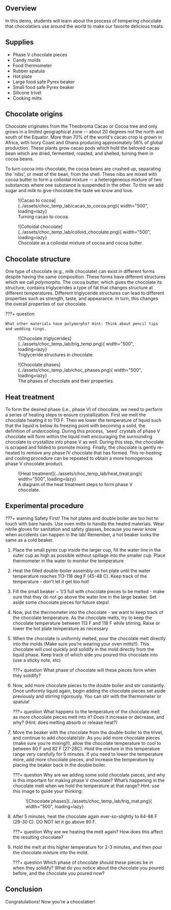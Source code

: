 ## Overview

In this demo, students will learn about the process of tempering chocolate that chocolatiers use around the world to make our favorite delicious treats.

## Supplies
- Phase V chocolate pieces
- Candy molds
- Food thermometer
- Rubber spatula
- Hot plate
- Large food safe Pyrex beaker
- Small food safe Pyrex beaker
- Silicone trivet
- Cooking mitts

## Chocolate origins

Chocolate originates from the Theobroma Cacao or Cocoa tree and only grows in a limited geographical zone -- about 20 degrees not the north and south of the Equator. More than 70% of the world's cacao crop is grown in Africa, with Ivory Coast and Ghana producing approximately 58% of global production. These plants grow cacao pods which hold the beloved cacao bean which are dried, fermented, roasted, and shelled, turning them in cocoa beans.

To turn cocoa into chocolate, the cocoa beans are crushed up, separating the 'nibs', or meat of the bean, from the shell. These nibs are mixed with cocoa butter to form a colloidal mixture -- a heterogeneous mixture of two substances where one substance is suspended in the other. To this we add sugar and milk to give chocolate the taste we know and love.

<figure markdown="span">
  ![Cacao to cocoa](../assets/choc_temp_lab/cacao_to_cocoa.png){ width="500", loading=lazy}
    <figcaption>Turning cacao to cocoa.</figcaption>
</figure>

<figure markdown="span">
  ![Colloidal chocolate](../assets/choc_temp_lab/colloid_chocolate.png){ width="500", loading=lazy}
  <figcaption>Chocolate as a colloidal mixture of cocoa and cocoa butter.</figcaption>
</figure>

## Chocolate structure

One type of chocolate (e.g., milk chocolate) can exist in different forms despite having the same composition. These forms have different structures which we call *polymorphs*. The cocoa butter, which gives the chocolate its structure, contains triglycerides a type of fat that changes structure at different temperatures. Different triglyceride structures can lead to different properties such as strength, taste, and appearance. In turn, this changes the overall properties of our chocolate.

???+ question

    What other materials have polymorphs? Hint: Think about pencil tips and wedding rings.

<figure markdown="span">
  ![Chocolate triglycerides](../assets/choc_temp_lab/trig_temp.png){ width="500", loading=lazy}
  <figcaption>Triglyceride structures in chocolate.</figcaption>
</figure>

<figure markdown="span">
  ![Chocolate phases](../assets/choc_temp_lab/choc_phases.png){ width="500", loading=lazy}
  <figcaption>The phases of chocolate and their properties.</figcaption>
</figure>

## Heat treatment
To form the desired phase (i.e., phase V) of chocolate, we need to perform a series of heating steps to ensure crystallization. First we melt the chocolate heating it to 113 F. Then we lower the temperature of liquid such that the liquid is below its freezing point with becoming a solid, the definition of *undercooling*. During this process, 'seed' crystals of phase V chocolate will form within the liquid melt encouraging the surrounding chocolate to crystallize into phase V as well. During this step, the chocolate is scraped and folded to promote mixing. Finally, the chocolate is gently re-heated to remove any phase IV chocolate that has formed. This re-heating and cooling procedure can be repeated to obtain a more homogenous phase V chocolate product.

<figure markdown="span">
  ![Heat treatment](../assets/choc_temp_lab/heat_treat.png){ width="500", loading=lazy}
  <figcaption>A diagram of the heat treatment steps to form phase V chocolate.</figcaption>
</figure>

## Experimental procedure
???+ warning
    Safety First! The hot plates and double boiler are too hot to touch with bare hands. Use oven mitts to handle the heated materials. Wear nitrile gloves for sanitation and safety glasses, because you never know when accidents can happen in the lab! Remember, a hot beaker looks the same as a cold beaker.

1.  Place the small pyrex cup inside the larger cup, fill the water line in the outer cup as high as possible without spillage into the smaller cup. Place thermometer in the water to monitor the temperature
2.  Heat the filled double-boiler assembly on hot plate until the water temperature reaches 113-118 deg F (45-48 C). Keep track of the temperature - don’t let it get too hot!
3. Fill the small beaker ~ 1/3 full with chocolate pieces to be melted - make sure that they do not go above the water line in the large beaker. Set aside some chocolate pieces for future steps! 
4.  Now, put the thermometer into the chocolate - we want to keep track of the chocolate temperature. 
As the chocolate melts, try to keep the chocolate temperature between 113 F and 118 F while stirring. Raise or lower the hot plate temperature as necessary
5.  When the chocolate is uniformly melted, pour the chocolate melt directly into the molds (Make sure you’re wearing your oven mitts!!). This chocolate will cool quickly and solidify in the mold directly from the liquid phase. Keep track of which side you poured this chocolate into (use a sticky note, etc)

    ???+ question
        What phase of chocolate will these pieces form when they solidify? 

6.  Now, add more chocolate pieces to the double boiler and stir constantly. Once uniformly liquid again, begin adding the chocolate pieces set aside previously and stirring rigorously. You can stir with the thermometer or spatula! 
    
    ???+ question
        What happens to the temperature of the chocolate melt as more chocolate pieces melt into it? Does it increase or decrease, and why? (Hint: does melting absorb or release heat?)


7.  Move the beaker with the chocolate from the double-boiler to the trivet, and continue to add chocolate/stir. As you add more chocolate pieces (make sure you’re mixing!!), allow the chocolate temperature to cool to between 80 F and 82 F (27-28C). Hold the mixture in this temperature range very carefully for 5 minutes. If you need to lower the temperature more, add more chocolate pieces, and increase the temperature by placing the beaker back in the double boiler.

    ???+ question
        Why are we adding some solid chocolate pieces, and why is this important for making phase V chocolate? What’s happening in the chocolate melt when we hold the temperature at that range? Hint: use this image to guide your thinking:
    <figure markdown="span">
      ![Chocolate phases](../assets/choc_temp_lab/trig_mat.png){ width="500", loading=lazy}
    </figure>

8.  After 5 minutes, heat the chocolate again ever-so-slightly to 84-86 F (29-30 C). DO NOT let it go above 90 F.

    ???+ question
        Why are we heating the melt again? How does this affect the resulting chocolate?

9.  Hold the melt at this higher temperature for 2-3 minutes, and then pour the chocolate mixture into the mold.

    ???+ question
        Which phase of chocolate should these pieces be in when they solidify? What do you notice about the chocolate you poured before, and the chocolate you poured now?


## Conclusion

Congratulations! Now you're a chocolatier!